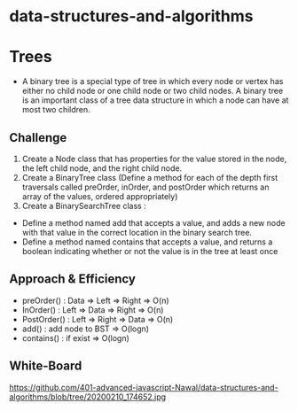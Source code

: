 # data-structures-and-algorithms

# Trees
- A binary tree is a special type of tree in which every node or vertex has either no child node or one child node or two child nodes. A binary tree is an important class of a tree data structure in which a node can have at most two children.

## Challenge
1. Create a Node class that has properties for the value stored in the node, the left child node, and the right child node.
2. Create a BinaryTree class (Define a method for each of the depth first traversals called preOrder, inOrder, and postOrder which returns an array of the values, ordered appropriately)
3. Create a BinarySearchTree class :
- Define a method named add that accepts a value, and adds a new node with that value in the correct location in the binary search tree.
- Define a method named contains that accepts a value, and returns a boolean indicating whether or not the value is in the tree at least once

## Approach & Efficiency
- preOrder() : Data => Left => Right => O(n)
- InOrder() : Left => Data => Right => O(n)
- PostOrder() : Left => Right => Data => O(n)
- add() : add node to BST => O(logn)
- contains() : if exist => O(logn)

## White-Board
https://github.com/401-advanced-javascript-Nawal/data-structures-and-algorithms/blob/tree/20200210_174652.jpg

